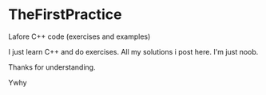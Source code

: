 # TheFirstPractice
Lafore C++ code (exercises and examples)

I just learn C++ and do exercises. All my solutions i post here. I'm just noob.

Thanks for understanding.

Ywhy
